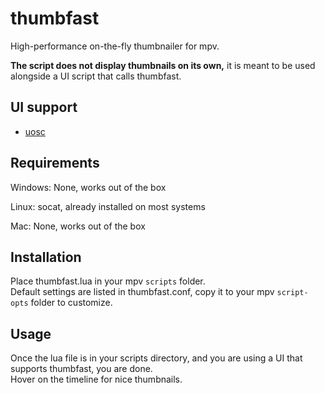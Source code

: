 # thumbfast
High-performance on-the-fly thumbnailer for mpv.

**The script does not display thumbnails on its own,** it is meant to be used alongside a UI script that calls thumbfast.

## UI support
- [uosc](https://github.com/tomasklaen/uosc)

## Requirements
Windows: None, works out of the box

Linux: socat, already installed on most systems

Mac: None, works out of the box

## Installation
Place thumbfast.lua in your mpv `scripts` folder.  
Default settings are listed in thumbfast.conf, copy it to your mpv `script-opts` folder to customize.

## Usage
Once the lua file is in your scripts directory, and you are using a UI that supports thumbfast, you are done.  
Hover on the timeline for nice thumbnails.
